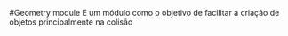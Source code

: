 #Geometry module
E um módulo como o objetivo de facilitar a criação de objetos principalmente na colisão
